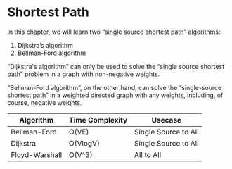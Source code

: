 # Shortest Path

In this chapter, we will learn two “single source shortest path” algorithms:

1. Dijkstra’s algorithm
2. Bellman-Ford algorithm

“Dijkstra's algorithm” can only be used to solve the “single source shortest path” problem in a graph with non-negative weights.

“Bellman-Ford algorithm”, on the other hand, can solve the “single-source shortest path” in a weighted directed graph with any weights, including, of course, negative weights.

| Algorithm      | Time Complexity | Usecase              |
| -------------- | --------------- | -------------------- |
| Bellman-Ford   | O(VE)           | Single Source to All |
| Dijkstra       | O(VlogV)        | Single Source to All |
| Floyd-Warshall | O(V^3)          | All to All           |
